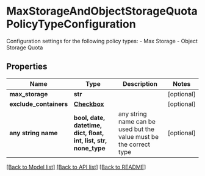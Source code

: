 # MaxStorageAndObjectStorageQuotaPolicyTypeConfiguration

Configuration settings for the following policy types: - Max Storage - Object Storage Quota 

## Properties
Name | Type | Description | Notes
------------ | ------------- | ------------- | -------------
**max_storage** | **str** |  | [optional] 
**exclude_containers** | [**Checkbox**](Checkbox.md) |  | [optional] 
**any string name** | **bool, date, datetime, dict, float, int, list, str, none_type** | any string name can be used but the value must be the correct type | [optional]

[[Back to Model list]](../README.md#documentation-for-models) [[Back to API list]](../README.md#documentation-for-api-endpoints) [[Back to README]](../README.md)


